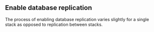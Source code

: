 


## Enable database replication

The process of enabling database replication varies slightly for a single stack as opposed to replication between stacks.





